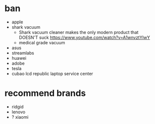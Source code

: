 # ban

- apple
- shark vacuum
  - Shark vacuum cleaner makes the only modern product that DOESN'T suck
    https://www.youtube.com/watch?v=A1wnvztYIwY
  - medical grade vacuum
- asus
- streamlabs
- huawei
- adobe
- tesla
- cubao lcd republic laptop service center

# recommend brands

- ridgid
- lenovo
- ? xiaomi
